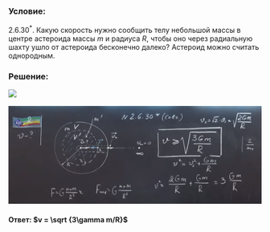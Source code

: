 ###  Условие:

$2.6.30^*.$ Какую скорость нужно сообщить телу небольшой массы в центре астероида массы $m$ и радиуса $R$, чтобы оно через радиальную шахту ушло от астероида бесконечно далеко? Астероид можно считать однородным.

###  Решение:

![](https://www.youtube.com/embed/l8VJsu9afRc)

![|1780x689, 67%](../../img/2.6.30/01.png)

#### Ответ: $v = \sqrt {3\gamma m/R}$